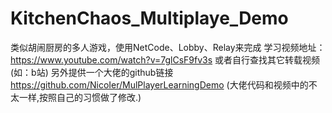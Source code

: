 # KitchenChaos_Multiplaye_Demo
类似胡闹厨房的多人游戏，使用NetCode、Lobby、Relay来完成
学习视频地址：
https://www.youtube.com/watch?v=7glCsF9fv3s
或者自行查找其它转载视频(如：b站)
另外提供一个大佬的github链接
https://github.com/NicoIer/MulPlayerLearningDemo
(大佬代码和视频中的不太一样,按照自己的习惯做了修改.)
